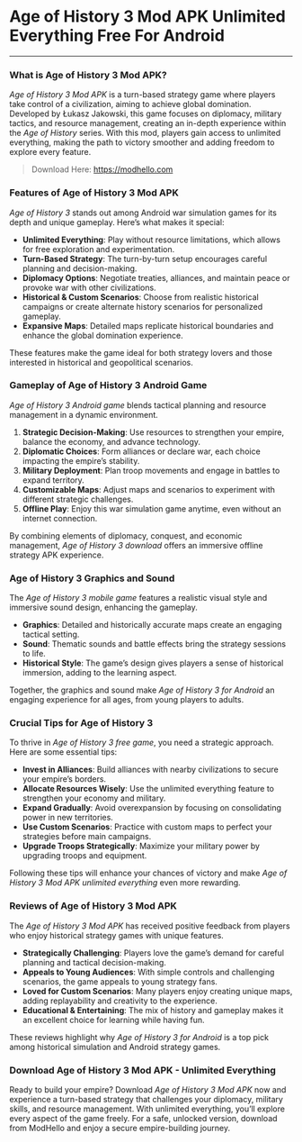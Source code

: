 # Age of History 3 Mod APK Unlimited Everything Free For Android

---

### What is Age of History 3 Mod APK?

*Age of History 3 Mod APK* is a turn-based strategy game where players take control of a civilization, aiming to achieve global domination. Developed by Łukasz Jakowski, this game focuses on diplomacy, military tactics, and resource management, creating an in-depth experience within the *Age of History* series. With this mod, players gain access to unlimited everything, making the path to victory smoother and adding freedom to explore every feature.

>Download Here: https://modhello.com

### Features of Age of History 3 Mod APK

*Age of History 3* stands out among Android war simulation games for its depth and unique gameplay. Here’s what makes it special:

- **Unlimited Everything**: Play without resource limitations, which allows for free exploration and experimentation.
- **Turn-Based Strategy**: The turn-by-turn setup encourages careful planning and decision-making.
- **Diplomacy Options**: Negotiate treaties, alliances, and maintain peace or provoke war with other civilizations.
- **Historical & Custom Scenarios**: Choose from realistic historical campaigns or create alternate history scenarios for personalized gameplay.
- **Expansive Maps**: Detailed maps replicate historical boundaries and enhance the global domination experience.
  
These features make the game ideal for both strategy lovers and those interested in historical and geopolitical scenarios.

### Gameplay of Age of History 3 Android Game

*Age of History 3 Android game* blends tactical planning and resource management in a dynamic environment.

1. **Strategic Decision-Making**: Use resources to strengthen your empire, balance the economy, and advance technology.
2. **Diplomatic Choices**: Form alliances or declare war, each choice impacting the empire’s stability.
3. **Military Deployment**: Plan troop movements and engage in battles to expand territory.
4. **Customizable Maps**: Adjust maps and scenarios to experiment with different strategic challenges.
5. **Offline Play**: Enjoy this war simulation game anytime, even without an internet connection.

By combining elements of diplomacy, conquest, and economic management, *Age of History 3 download* offers an immersive offline strategy APK experience.

### Age of History 3 Graphics and Sound

The *Age of History 3 mobile game* features a realistic visual style and immersive sound design, enhancing the gameplay.

- **Graphics**: Detailed and historically accurate maps create an engaging tactical setting.
- **Sound**: Thematic sounds and battle effects bring the strategy sessions to life.
- **Historical Style**: The game’s design gives players a sense of historical immersion, adding to the learning aspect.

Together, the graphics and sound make *Age of History 3 for Android* an engaging experience for all ages, from young players to adults.

### Crucial Tips for Age of History 3

To thrive in *Age of History 3 free game*, you need a strategic approach. Here are some essential tips:

- **Invest in Alliances**: Build alliances with nearby civilizations to secure your empire’s borders.
- **Allocate Resources Wisely**: Use the unlimited everything feature to strengthen your economy and military.
- **Expand Gradually**: Avoid overexpansion by focusing on consolidating power in new territories.
- **Use Custom Scenarios**: Practice with custom maps to perfect your strategies before main campaigns.
- **Upgrade Troops Strategically**: Maximize your military power by upgrading troops and equipment.

Following these tips will enhance your chances of victory and make *Age of History 3 Mod APK unlimited everything* even more rewarding.

### Reviews of Age of History 3 Mod APK

The *Age of History 3 Mod APK* has received positive feedback from players who enjoy historical strategy games with unique features.

- **Strategically Challenging**: Players love the game’s demand for careful planning and tactical decision-making.
- **Appeals to Young Audiences**: With simple controls and challenging scenarios, the game appeals to young strategy fans.
- **Loved for Custom Scenarios**: Many players enjoy creating unique maps, adding replayability and creativity to the experience.
- **Educational & Entertaining**: The mix of history and gameplay makes it an excellent choice for learning while having fun.

These reviews highlight why *Age of History 3 for Android* is a top pick among historical simulation and Android strategy games.

### Download Age of History 3 Mod APK - Unlimited Everything

Ready to build your empire? Download *Age of History 3 Mod APK* now and experience a turn-based strategy that challenges your diplomacy, military skills, and resource management. With unlimited everything, you’ll explore every aspect of the game freely. For a safe, unlocked version, download from ModHello and enjoy a secure empire-building journey.
